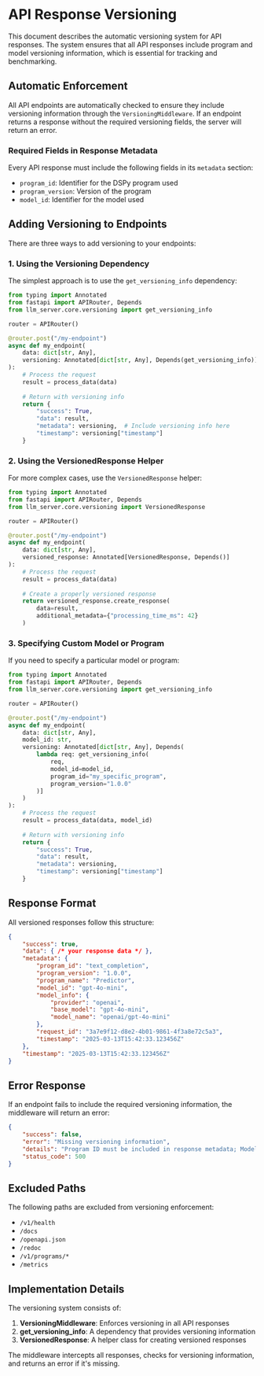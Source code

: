 # API Response Versioning

This document describes the automatic versioning system for API responses. The system ensures that all API responses include program and model versioning information, which is essential for tracking and benchmarking.

## Automatic Enforcement

All API endpoints are automatically checked to ensure they include versioning information through the `VersioningMiddleware`. If an endpoint returns a response without the required versioning fields, the server will return an error.

### Required Fields in Response Metadata

Every API response must include the following fields in its `metadata` section:

- `program_id`: Identifier for the DSPy program used
- `program_version`: Version of the program
- `model_id`: Identifier for the model used

## Adding Versioning to Endpoints

There are three ways to add versioning to your endpoints:

### 1. Using the Versioning Dependency

The simplest approach is to use the `get_versioning_info` dependency:

```python
from typing import Annotated
from fastapi import APIRouter, Depends
from llm_server.core.versioning import get_versioning_info

router = APIRouter()

@router.post("/my-endpoint")
async def my_endpoint(
    data: dict[str, Any],
    versioning: Annotated[dict[str, Any], Depends(get_versioning_info)]
):
    # Process the request
    result = process_data(data)
    
    # Return with versioning info
    return {
        "success": True,
        "data": result,
        "metadata": versioning,  # Include versioning info here
        "timestamp": versioning["timestamp"]
    }
```

### 2. Using the VersionedResponse Helper

For more complex cases, use the `VersionedResponse` helper:

```python
from typing import Annotated
from fastapi import APIRouter, Depends
from llm_server.core.versioning import VersionedResponse

router = APIRouter()

@router.post("/my-endpoint")
async def my_endpoint(
    data: dict[str, Any],
    versioned_response: Annotated[VersionedResponse, Depends()]
):
    # Process the request
    result = process_data(data)
    
    # Create a properly versioned response
    return versioned_response.create_response(
        data=result,
        additional_metadata={"processing_time_ms": 42}
    )
```

### 3. Specifying Custom Model or Program

If you need to specify a particular model or program:

```python
from typing import Annotated
from fastapi import APIRouter, Depends
from llm_server.core.versioning import get_versioning_info

router = APIRouter()

@router.post("/my-endpoint")
async def my_endpoint(
    data: dict[str, Any],
    model_id: str,
    versioning: Annotated[dict[str, Any], Depends(
        lambda req: get_versioning_info(
            req, 
            model_id=model_id,
            program_id="my_specific_program",
            program_version="1.0.0"
        )]
    )
):
    # Process the request
    result = process_data(data, model_id)
    
    # Return with versioning info
    return {
        "success": True,
        "data": result,
        "metadata": versioning,
        "timestamp": versioning["timestamp"]
    }
```

## Response Format

All versioned responses follow this structure:

```json
{
    "success": true,
    "data": { /* your response data */ },
    "metadata": {
        "program_id": "text_completion",
        "program_version": "1.0.0",
        "program_name": "Predictor",
        "model_id": "gpt-4o-mini", 
        "model_info": {
            "provider": "openai",
            "base_model": "gpt-4o-mini",
            "model_name": "openai/gpt-4o-mini"
        },
        "request_id": "3a7e9f12-d8e2-4b01-9861-4f3a8e72c5a3",
        "timestamp": "2025-03-13T15:42:33.123456Z"
    },
    "timestamp": "2025-03-13T15:42:33.123456Z"
}
```

## Error Response

If an endpoint fails to include the required versioning information, the middleware will return an error:

```json
{
    "success": false,
    "error": "Missing versioning information",
    "details": "Program ID must be included in response metadata; Model ID must be included in response metadata",
    "status_code": 500
}
```

## Excluded Paths

The following paths are excluded from versioning enforcement:

- `/v1/health`
- `/docs`
- `/openapi.json`
- `/redoc`
- `/v1/programs/*`
- `/metrics`

## Implementation Details

The versioning system consists of:

1. **VersioningMiddleware**: Enforces versioning in all API responses
2. **get_versioning_info**: A dependency that provides versioning information
3. **VersionedResponse**: A helper class for creating versioned responses

The middleware intercepts all responses, checks for versioning information, and returns an error if it's missing.